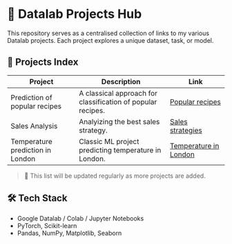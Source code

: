 # 🧪 Datalab Projects Hub

This repository serves as a centralised collection of links to my various Datalab projects. Each project explores a unique dataset, task, or model.

## 🔗 Projects Index

| Project | Description | Link                                                                                                                                |
|--------|-------------|-------------------------------------------------------------------------------------------------------------------------------------|
| Prediction of popular recipes | A classical approach for classification of popular recipes. | [Popular recipes](https://github.com/Mollfarenko/DataLab_HUB/blob/main/recipe%20site%20traffic%20(exam%20DS)/notebook.ipynb)              |
| Sales Analysis | Analyizing the best sales strategy. | [Sales strategies](https://github.com/Mollfarenko/DataLab_HUB/blob/main/product%20sale%20(exam%20DA)/notebook.ipynb)                      |
| Temperature prediction in London | Classic ML project predicting temperature in London. | [Temperature in London](https://github.com/Mollfarenko/DataLab_HUB/blob/main/predicting%20temperature%20in%20london/notebook.ipynb) |

> 📌 This list will be updated regularly as more projects are added.

## 🛠 Tech Stack
- Google Datalab / Colab / Jupyter Notebooks
- PyTorch, Scikit-learn
- Pandas, NumPy, Matplotlib, Seaborn

